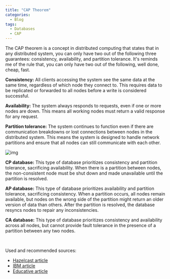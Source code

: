 ```yaml
---
title: "CAP Theorem"
categories:
  - Blog
tags:
  - Databases
  - CAP
---
```


The CAP theorem is a concept in distributed computing that states that in any distributed system, you can only have two out of the following three guarantees: consistency, availability, and partition tolerance.
It's reminds me of the rule that, you can only have two out of the following, well done, cheap, fast. 

**Consistency:** All clients accessing the system see the same data at the same time, regardless of which node they connect to. This requires data to be replicated or forwarded to all nodes before a write is considered successful.

**Availability:** The system always responds to requests, even if one or more nodes are down. This means all working nodes must return a valid response for any request.

**Partition tolerance:** The system continues to function even if there are communication breakdowns or lost connections between nodes in the distributed system. This means the system is designed to handle network partitions and ensure that all nodes can still communicate with each other.


![img]({{site.url}}/assets/blog_images/2023-02-19-cap-theorem/venn-diagram-cap.png)


**CP database:** This type of database prioritizes consistency and partition tolerance, sacrificing availability. When there is a partition between nodes, the non-consistent node must be shut down and made unavailable until the partition is resolved.

**AP database:** This type of database prioritizes availability and partition tolerance, sacrificing consistency. When a partition occurs, all nodes remain available, but nodes on the wrong side of the partition might return an older version of data than others. After the partition is resolved, the database resyncs nodes to repair any inconsistencies.

**CA database:** This type of database prioritizes consistency and availability across all nodes, but cannot provide fault tolerance in the presence of a partition between any two nodes.

<br> 

Used and recommended sources:
* [Hazelcast article](https://hazelcast.com/glossary/cap-theorem/)
* [IBM article](https://www.ibm.com/topics/cap-theorem)
* [Educative article](https://www.educative.io/blog/what-is-cap-theorem)